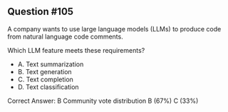 ## Question #105

A company wants to use large language models (LLMs) to produce code from natural language code comments.

Which LLM feature meets these requirements?

- A. Text summarization
- B. Text generation
- C. Text completion
- D. Text classification 

Correct Answer: 
B Community vote distribution B (67%) C (33%)